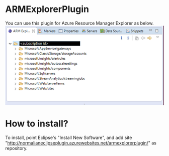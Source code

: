 # ARMExplorerPlugin
You can use this plugin for Azure Resource Manager Explorer as below.
![Azure Explorer overview](https://github.com/normalian/ARMExplorerPlugin/blob/master/media/readme/ARMExplorerEclipsePluginOverview.PNG "Azure Explorer overview")

# How to install?
To install, point Eclipse's "Install New Software", and add site "http://normalianeclipseplugin.azurewebsites.net/armexplorerplugin/" as repository.
